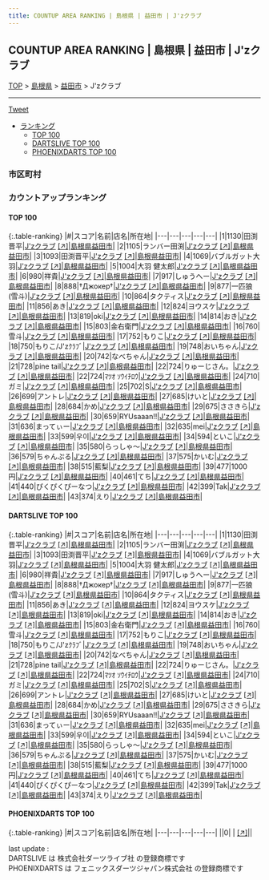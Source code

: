 ```yaml
---
title: COUNTUP AREA RANKING | 島根県 | 益田市 | J'zクラブ
---
```

## COUNTUP AREA RANKING | 島根県 | 益田市 | J'zクラブ

[TOP](/darts/rank/) > [島根県](/darts/rank/島根県/) > [益田市](/darts/rank/島根県/益田市/) > J'zクラブ

___

<a href="https://twitter.com/share?ref_src=twsrc%5Etfw" data-text="COUNTUP AREA RANKING | 島根県益田市J'zクラブ" class="twitter-share-button" data-hashtags="DARTSLIVE,PHOENIXDARTS,darts,ダーツ" data-show-count="false">Tweet</a>

* [ランキング](#カウントアップランキング)
    * [TOP 100](#top-100)
    * [DARTSLIVE TOP 100](#dartslive-top-100)
    * [PHOENIXDARTS TOP 100](#phoenixdarts-top-100)

### 市区町村

<ul>

</ul>

### カウントアップランキング

#### TOP 100



{:.table-ranking}
|#|スコア|名前|店名|所在地|
|---|---|---|---|---|
|1|1130|<span class="rank-name-dl">田渕 晋平</span>|<a href="/darts/rank/shops/4002e01e8b909f335f9f3321c1147265.html">J'zクラブ</a> <a href="https://search.dartslive.com/jp/shop/4002e01e8b909f335f9f3321c1147265">[↗]</a>|<a href="/darts/rank/島根県/益田市">島根県益田市</a>|
|2|1105|<span class="rank-name-dl">ランバー田渕</span>|<a href="/darts/rank/shops/4002e01e8b909f335f9f3321c1147265.html">J'zクラブ</a> <a href="https://search.dartslive.com/jp/shop/4002e01e8b909f335f9f3321c1147265">[↗]</a>|<a href="/darts/rank/島根県/益田市">島根県益田市</a>|
|3|1093|<span class="rank-name-dl">田渕晋平</span>|<a href="/darts/rank/shops/4002e01e8b909f335f9f3321c1147265.html">J'zクラブ</a> <a href="https://search.dartslive.com/jp/shop/4002e01e8b909f335f9f3321c1147265">[↗]</a>|<a href="/darts/rank/島根県/益田市">島根県益田市</a>|
|4|1069|<span class="rank-name-dl">バブルガット大羽</span>|<a href="/darts/rank/shops/4002e01e8b909f335f9f3321c1147265.html">J'zクラブ</a> <a href="https://search.dartslive.com/jp/shop/4002e01e8b909f335f9f3321c1147265">[↗]</a>|<a href="/darts/rank/島根県/益田市">島根県益田市</a>|
|5|1004|<span class="rank-name-dl">大羽 健太郎</span>|<a href="/darts/rank/shops/4002e01e8b909f335f9f3321c1147265.html">J'zクラブ</a> <a href="https://search.dartslive.com/jp/shop/4002e01e8b909f335f9f3321c1147265">[↗]</a>|<a href="/darts/rank/島根県/益田市">島根県益田市</a>|
|6|980|<span class="rank-name-dl">祥貴</span>|<a href="/darts/rank/shops/4002e01e8b909f335f9f3321c1147265.html">J'zクラブ</a> <a href="https://search.dartslive.com/jp/shop/4002e01e8b909f335f9f3321c1147265">[↗]</a>|<a href="/darts/rank/島根県/益田市">島根県益田市</a>|
|7|917|<span class="rank-name-dl">しゅうへー</span>|<a href="/darts/rank/shops/4002e01e8b909f335f9f3321c1147265.html">J'zクラブ</a> <a href="https://search.dartslive.com/jp/shop/4002e01e8b909f335f9f3321c1147265">[↗]</a>|<a href="/darts/rank/島根県/益田市">島根県益田市</a>|
|8|888|<span class="rank-name-dl">†Джокер†</span>|<a href="/darts/rank/shops/4002e01e8b909f335f9f3321c1147265.html">J'zクラブ</a> <a href="https://search.dartslive.com/jp/shop/4002e01e8b909f335f9f3321c1147265">[↗]</a>|<a href="/darts/rank/島根県/益田市">島根県益田市</a>|
|9|877|<span class="rank-name-dl">一匹狼(雪斗)</span>|<a href="/darts/rank/shops/4002e01e8b909f335f9f3321c1147265.html">J'zクラブ</a> <a href="https://search.dartslive.com/jp/shop/4002e01e8b909f335f9f3321c1147265">[↗]</a>|<a href="/darts/rank/島根県/益田市">島根県益田市</a>|
|10|864|<span class="rank-name-dl">タクティス</span>|<a href="/darts/rank/shops/4002e01e8b909f335f9f3321c1147265.html">J'zクラブ</a> <a href="https://search.dartslive.com/jp/shop/4002e01e8b909f335f9f3321c1147265">[↗]</a>|<a href="/darts/rank/島根県/益田市">島根県益田市</a>|
|11|856|<span class="rank-name-dl">あき</span>|<a href="/darts/rank/shops/4002e01e8b909f335f9f3321c1147265.html">J'zクラブ</a> <a href="https://search.dartslive.com/jp/shop/4002e01e8b909f335f9f3321c1147265">[↗]</a>|<a href="/darts/rank/島根県/益田市">島根県益田市</a>|
|12|824|<span class="rank-name-dl">ヨウスケ</span>|<a href="/darts/rank/shops/4002e01e8b909f335f9f3321c1147265.html">J'zクラブ</a> <a href="https://search.dartslive.com/jp/shop/4002e01e8b909f335f9f3321c1147265">[↗]</a>|<a href="/darts/rank/島根県/益田市">島根県益田市</a>|
|13|819|<span class="rank-name-dl">oki</span>|<a href="/darts/rank/shops/4002e01e8b909f335f9f3321c1147265.html">J'zクラブ</a> <a href="https://search.dartslive.com/jp/shop/4002e01e8b909f335f9f3321c1147265">[↗]</a>|<a href="/darts/rank/島根県/益田市">島根県益田市</a>|
|14|814|<span class="rank-name-dl">おき</span>|<a href="/darts/rank/shops/4002e01e8b909f335f9f3321c1147265.html">J'zクラブ</a> <a href="https://search.dartslive.com/jp/shop/4002e01e8b909f335f9f3321c1147265">[↗]</a>|<a href="/darts/rank/島根県/益田市">島根県益田市</a>|
|15|803|<span class="rank-name-dl">金右衛門</span>|<a href="/darts/rank/shops/4002e01e8b909f335f9f3321c1147265.html">J'zクラブ</a> <a href="https://search.dartslive.com/jp/shop/4002e01e8b909f335f9f3321c1147265">[↗]</a>|<a href="/darts/rank/島根県/益田市">島根県益田市</a>|
|16|760|<span class="rank-name-dl">雪斗</span>|<a href="/darts/rank/shops/4002e01e8b909f335f9f3321c1147265.html">J'zクラブ</a> <a href="https://search.dartslive.com/jp/shop/4002e01e8b909f335f9f3321c1147265">[↗]</a>|<a href="/darts/rank/島根県/益田市">島根県益田市</a>|
|17|752|<span class="rank-name-dl">もりこ</span>|<a href="/darts/rank/shops/4002e01e8b909f335f9f3321c1147265.html">J'zクラブ</a> <a href="https://search.dartslive.com/jp/shop/4002e01e8b909f335f9f3321c1147265">[↗]</a>|<a href="/darts/rank/島根県/益田市">島根県益田市</a>|
|18|750|<span class="rank-name-dl">もりこ/J&#x27;zｸﾗﾌﾞ</span>|<a href="/darts/rank/shops/4002e01e8b909f335f9f3321c1147265.html">J'zクラブ</a> <a href="https://search.dartslive.com/jp/shop/4002e01e8b909f335f9f3321c1147265">[↗]</a>|<a href="/darts/rank/島根県/益田市">島根県益田市</a>|
|19|748|<span class="rank-name-dl">おいちゃん</span>|<a href="/darts/rank/shops/4002e01e8b909f335f9f3321c1147265.html">J'zクラブ</a> <a href="https://search.dartslive.com/jp/shop/4002e01e8b909f335f9f3321c1147265">[↗]</a>|<a href="/darts/rank/島根県/益田市">島根県益田市</a>|
|20|742|<span class="rank-name-dl">なべちゃん</span>|<a href="/darts/rank/shops/4002e01e8b909f335f9f3321c1147265.html">J'zクラブ</a> <a href="https://search.dartslive.com/jp/shop/4002e01e8b909f335f9f3321c1147265">[↗]</a>|<a href="/darts/rank/島根県/益田市">島根県益田市</a>|
|21|728|<span class="rank-name-dl">pine tail</span>|<a href="/darts/rank/shops/4002e01e8b909f335f9f3321c1147265.html">J'zクラブ</a> <a href="https://search.dartslive.com/jp/shop/4002e01e8b909f335f9f3321c1147265">[↗]</a>|<a href="/darts/rank/島根県/益田市">島根県益田市</a>|
|22|724|<span class="rank-name-dl">りゅーじさん。</span>|<a href="/darts/rank/shops/4002e01e8b909f335f9f3321c1147265.html">J'zクラブ</a> <a href="https://search.dartslive.com/jp/shop/4002e01e8b909f335f9f3321c1147265">[↗]</a>|<a href="/darts/rank/島根県/益田市">島根県益田市</a>|
|22|724|<span class="rank-name-dl">ﾏﾂｵ ｿｳｲﾁﾛｳ</span>|<a href="/darts/rank/shops/4002e01e8b909f335f9f3321c1147265.html">J'zクラブ</a> <a href="https://search.dartslive.com/jp/shop/4002e01e8b909f335f9f3321c1147265">[↗]</a>|<a href="/darts/rank/島根県/益田市">島根県益田市</a>|
|24|710|<span class="rank-name-dl">ガミ</span>|<a href="/darts/rank/shops/4002e01e8b909f335f9f3321c1147265.html">J'zクラブ</a> <a href="https://search.dartslive.com/jp/shop/4002e01e8b909f335f9f3321c1147265">[↗]</a>|<a href="/darts/rank/島根県/益田市">島根県益田市</a>|
|25|702|<span class="rank-name-dl">S</span>|<a href="/darts/rank/shops/4002e01e8b909f335f9f3321c1147265.html">J'zクラブ</a> <a href="https://search.dartslive.com/jp/shop/4002e01e8b909f335f9f3321c1147265">[↗]</a>|<a href="/darts/rank/島根県/益田市">島根県益田市</a>|
|26|699|<span class="rank-name-dl">アントレ</span>|<a href="/darts/rank/shops/4002e01e8b909f335f9f3321c1147265.html">J'zクラブ</a> <a href="https://search.dartslive.com/jp/shop/4002e01e8b909f335f9f3321c1147265">[↗]</a>|<a href="/darts/rank/島根県/益田市">島根県益田市</a>|
|27|685|<span class="rank-name-dl">けいと</span>|<a href="/darts/rank/shops/4002e01e8b909f335f9f3321c1147265.html">J'zクラブ</a> <a href="https://search.dartslive.com/jp/shop/4002e01e8b909f335f9f3321c1147265">[↗]</a>|<a href="/darts/rank/島根県/益田市">島根県益田市</a>|
|28|684|<span class="rank-name-dl">かめ</span>|<a href="/darts/rank/shops/4002e01e8b909f335f9f3321c1147265.html">J'zクラブ</a> <a href="https://search.dartslive.com/jp/shop/4002e01e8b909f335f9f3321c1147265">[↗]</a>|<a href="/darts/rank/島根県/益田市">島根県益田市</a>|
|29|675|<span class="rank-name-dl">ささきら</span>|<a href="/darts/rank/shops/4002e01e8b909f335f9f3321c1147265.html">J'zクラブ</a> <a href="https://search.dartslive.com/jp/shop/4002e01e8b909f335f9f3321c1147265">[↗]</a>|<a href="/darts/rank/島根県/益田市">島根県益田市</a>|
|30|659|<span class="rank-name-dl">RYUsaaan!!</span>|<a href="/darts/rank/shops/4002e01e8b909f335f9f3321c1147265.html">J'zクラブ</a> <a href="https://search.dartslive.com/jp/shop/4002e01e8b909f335f9f3321c1147265">[↗]</a>|<a href="/darts/rank/島根県/益田市">島根県益田市</a>|
|31|636|<span class="rank-name-dl">まってぃー</span>|<a href="/darts/rank/shops/4002e01e8b909f335f9f3321c1147265.html">J'zクラブ</a> <a href="https://search.dartslive.com/jp/shop/4002e01e8b909f335f9f3321c1147265">[↗]</a>|<a href="/darts/rank/島根県/益田市">島根県益田市</a>|
|32|635|<span class="rank-name-dl">mei</span>|<a href="/darts/rank/shops/4002e01e8b909f335f9f3321c1147265.html">J'zクラブ</a> <a href="https://search.dartslive.com/jp/shop/4002e01e8b909f335f9f3321c1147265">[↗]</a>|<a href="/darts/rank/島根県/益田市">島根県益田市</a>|
|33|599|<span class="rank-name-dl">우이</span>|<a href="/darts/rank/shops/4002e01e8b909f335f9f3321c1147265.html">J'zクラブ</a> <a href="https://search.dartslive.com/jp/shop/4002e01e8b909f335f9f3321c1147265">[↗]</a>|<a href="/darts/rank/島根県/益田市">島根県益田市</a>|
|34|594|<span class="rank-name-dl">といこ</span>|<a href="/darts/rank/shops/4002e01e8b909f335f9f3321c1147265.html">J'zクラブ</a> <a href="https://search.dartslive.com/jp/shop/4002e01e8b909f335f9f3321c1147265">[↗]</a>|<a href="/darts/rank/島根県/益田市">島根県益田市</a>|
|35|580|<span class="rank-name-dl">らっしゃ～</span>|<a href="/darts/rank/shops/4002e01e8b909f335f9f3321c1147265.html">J'zクラブ</a> <a href="https://search.dartslive.com/jp/shop/4002e01e8b909f335f9f3321c1147265">[↗]</a>|<a href="/darts/rank/島根県/益田市">島根県益田市</a>|
|36|579|<span class="rank-name-dl">ちゃんぷる</span>|<a href="/darts/rank/shops/4002e01e8b909f335f9f3321c1147265.html">J'zクラブ</a> <a href="https://search.dartslive.com/jp/shop/4002e01e8b909f335f9f3321c1147265">[↗]</a>|<a href="/darts/rank/島根県/益田市">島根県益田市</a>|
|37|575|<span class="rank-name-dl">かいむ</span>|<a href="/darts/rank/shops/4002e01e8b909f335f9f3321c1147265.html">J'zクラブ</a> <a href="https://search.dartslive.com/jp/shop/4002e01e8b909f335f9f3321c1147265">[↗]</a>|<a href="/darts/rank/島根県/益田市">島根県益田市</a>|
|38|515|<span class="rank-name-dl">藍梨</span>|<a href="/darts/rank/shops/4002e01e8b909f335f9f3321c1147265.html">J'zクラブ</a> <a href="https://search.dartslive.com/jp/shop/4002e01e8b909f335f9f3321c1147265">[↗]</a>|<a href="/darts/rank/島根県/益田市">島根県益田市</a>|
|39|477|<span class="rank-name-dl">1000円</span>|<a href="/darts/rank/shops/4002e01e8b909f335f9f3321c1147265.html">J'zクラブ</a> <a href="https://search.dartslive.com/jp/shop/4002e01e8b909f335f9f3321c1147265">[↗]</a>|<a href="/darts/rank/島根県/益田市">島根県益田市</a>|
|40|461|<span class="rank-name-dl">てち</span>|<a href="/darts/rank/shops/4002e01e8b909f335f9f3321c1147265.html">J'zクラブ</a> <a href="https://search.dartslive.com/jp/shop/4002e01e8b909f335f9f3321c1147265">[↗]</a>|<a href="/darts/rank/島根県/益田市">島根県益田市</a>|
|41|440|<span class="rank-name-dl">ぴくぴくぴーなつ</span>|<a href="/darts/rank/shops/4002e01e8b909f335f9f3321c1147265.html">J'zクラブ</a> <a href="https://search.dartslive.com/jp/shop/4002e01e8b909f335f9f3321c1147265">[↗]</a>|<a href="/darts/rank/島根県/益田市">島根県益田市</a>|
|42|399|<span class="rank-name-dl">Tak</span>|<a href="/darts/rank/shops/4002e01e8b909f335f9f3321c1147265.html">J'zクラブ</a> <a href="https://search.dartslive.com/jp/shop/4002e01e8b909f335f9f3321c1147265">[↗]</a>|<a href="/darts/rank/島根県/益田市">島根県益田市</a>|
|43|374|<span class="rank-name-dl">えり</span>|<a href="/darts/rank/shops/4002e01e8b909f335f9f3321c1147265.html">J'zクラブ</a> <a href="https://search.dartslive.com/jp/shop/4002e01e8b909f335f9f3321c1147265">[↗]</a>|<a href="/darts/rank/島根県/益田市">島根県益田市</a>|


#### DARTSLIVE TOP 100



{:.table-ranking}
|#|スコア|名前|店名|所在地|
|---|---|---|---|---|
|1|1130|<span class="rank-name-dl">田渕 晋平</span>|<a href="/darts/rank/shops/4002e01e8b909f335f9f3321c1147265.html">J'zクラブ</a> <a href="https://search.dartslive.com/jp/shop/4002e01e8b909f335f9f3321c1147265">[↗]</a>|<a href="/darts/rank/島根県/益田市">島根県益田市</a>|
|2|1105|<span class="rank-name-dl">ランバー田渕</span>|<a href="/darts/rank/shops/4002e01e8b909f335f9f3321c1147265.html">J'zクラブ</a> <a href="https://search.dartslive.com/jp/shop/4002e01e8b909f335f9f3321c1147265">[↗]</a>|<a href="/darts/rank/島根県/益田市">島根県益田市</a>|
|3|1093|<span class="rank-name-dl">田渕晋平</span>|<a href="/darts/rank/shops/4002e01e8b909f335f9f3321c1147265.html">J'zクラブ</a> <a href="https://search.dartslive.com/jp/shop/4002e01e8b909f335f9f3321c1147265">[↗]</a>|<a href="/darts/rank/島根県/益田市">島根県益田市</a>|
|4|1069|<span class="rank-name-dl">バブルガット大羽</span>|<a href="/darts/rank/shops/4002e01e8b909f335f9f3321c1147265.html">J'zクラブ</a> <a href="https://search.dartslive.com/jp/shop/4002e01e8b909f335f9f3321c1147265">[↗]</a>|<a href="/darts/rank/島根県/益田市">島根県益田市</a>|
|5|1004|<span class="rank-name-dl">大羽 健太郎</span>|<a href="/darts/rank/shops/4002e01e8b909f335f9f3321c1147265.html">J'zクラブ</a> <a href="https://search.dartslive.com/jp/shop/4002e01e8b909f335f9f3321c1147265">[↗]</a>|<a href="/darts/rank/島根県/益田市">島根県益田市</a>|
|6|980|<span class="rank-name-dl">祥貴</span>|<a href="/darts/rank/shops/4002e01e8b909f335f9f3321c1147265.html">J'zクラブ</a> <a href="https://search.dartslive.com/jp/shop/4002e01e8b909f335f9f3321c1147265">[↗]</a>|<a href="/darts/rank/島根県/益田市">島根県益田市</a>|
|7|917|<span class="rank-name-dl">しゅうへー</span>|<a href="/darts/rank/shops/4002e01e8b909f335f9f3321c1147265.html">J'zクラブ</a> <a href="https://search.dartslive.com/jp/shop/4002e01e8b909f335f9f3321c1147265">[↗]</a>|<a href="/darts/rank/島根県/益田市">島根県益田市</a>|
|8|888|<span class="rank-name-dl">†Джокер†</span>|<a href="/darts/rank/shops/4002e01e8b909f335f9f3321c1147265.html">J'zクラブ</a> <a href="https://search.dartslive.com/jp/shop/4002e01e8b909f335f9f3321c1147265">[↗]</a>|<a href="/darts/rank/島根県/益田市">島根県益田市</a>|
|9|877|<span class="rank-name-dl">一匹狼(雪斗)</span>|<a href="/darts/rank/shops/4002e01e8b909f335f9f3321c1147265.html">J'zクラブ</a> <a href="https://search.dartslive.com/jp/shop/4002e01e8b909f335f9f3321c1147265">[↗]</a>|<a href="/darts/rank/島根県/益田市">島根県益田市</a>|
|10|864|<span class="rank-name-dl">タクティス</span>|<a href="/darts/rank/shops/4002e01e8b909f335f9f3321c1147265.html">J'zクラブ</a> <a href="https://search.dartslive.com/jp/shop/4002e01e8b909f335f9f3321c1147265">[↗]</a>|<a href="/darts/rank/島根県/益田市">島根県益田市</a>|
|11|856|<span class="rank-name-dl">あき</span>|<a href="/darts/rank/shops/4002e01e8b909f335f9f3321c1147265.html">J'zクラブ</a> <a href="https://search.dartslive.com/jp/shop/4002e01e8b909f335f9f3321c1147265">[↗]</a>|<a href="/darts/rank/島根県/益田市">島根県益田市</a>|
|12|824|<span class="rank-name-dl">ヨウスケ</span>|<a href="/darts/rank/shops/4002e01e8b909f335f9f3321c1147265.html">J'zクラブ</a> <a href="https://search.dartslive.com/jp/shop/4002e01e8b909f335f9f3321c1147265">[↗]</a>|<a href="/darts/rank/島根県/益田市">島根県益田市</a>|
|13|819|<span class="rank-name-dl">oki</span>|<a href="/darts/rank/shops/4002e01e8b909f335f9f3321c1147265.html">J'zクラブ</a> <a href="https://search.dartslive.com/jp/shop/4002e01e8b909f335f9f3321c1147265">[↗]</a>|<a href="/darts/rank/島根県/益田市">島根県益田市</a>|
|14|814|<span class="rank-name-dl">おき</span>|<a href="/darts/rank/shops/4002e01e8b909f335f9f3321c1147265.html">J'zクラブ</a> <a href="https://search.dartslive.com/jp/shop/4002e01e8b909f335f9f3321c1147265">[↗]</a>|<a href="/darts/rank/島根県/益田市">島根県益田市</a>|
|15|803|<span class="rank-name-dl">金右衛門</span>|<a href="/darts/rank/shops/4002e01e8b909f335f9f3321c1147265.html">J'zクラブ</a> <a href="https://search.dartslive.com/jp/shop/4002e01e8b909f335f9f3321c1147265">[↗]</a>|<a href="/darts/rank/島根県/益田市">島根県益田市</a>|
|16|760|<span class="rank-name-dl">雪斗</span>|<a href="/darts/rank/shops/4002e01e8b909f335f9f3321c1147265.html">J'zクラブ</a> <a href="https://search.dartslive.com/jp/shop/4002e01e8b909f335f9f3321c1147265">[↗]</a>|<a href="/darts/rank/島根県/益田市">島根県益田市</a>|
|17|752|<span class="rank-name-dl">もりこ</span>|<a href="/darts/rank/shops/4002e01e8b909f335f9f3321c1147265.html">J'zクラブ</a> <a href="https://search.dartslive.com/jp/shop/4002e01e8b909f335f9f3321c1147265">[↗]</a>|<a href="/darts/rank/島根県/益田市">島根県益田市</a>|
|18|750|<span class="rank-name-dl">もりこ/J&#x27;zｸﾗﾌﾞ</span>|<a href="/darts/rank/shops/4002e01e8b909f335f9f3321c1147265.html">J'zクラブ</a> <a href="https://search.dartslive.com/jp/shop/4002e01e8b909f335f9f3321c1147265">[↗]</a>|<a href="/darts/rank/島根県/益田市">島根県益田市</a>|
|19|748|<span class="rank-name-dl">おいちゃん</span>|<a href="/darts/rank/shops/4002e01e8b909f335f9f3321c1147265.html">J'zクラブ</a> <a href="https://search.dartslive.com/jp/shop/4002e01e8b909f335f9f3321c1147265">[↗]</a>|<a href="/darts/rank/島根県/益田市">島根県益田市</a>|
|20|742|<span class="rank-name-dl">なべちゃん</span>|<a href="/darts/rank/shops/4002e01e8b909f335f9f3321c1147265.html">J'zクラブ</a> <a href="https://search.dartslive.com/jp/shop/4002e01e8b909f335f9f3321c1147265">[↗]</a>|<a href="/darts/rank/島根県/益田市">島根県益田市</a>|
|21|728|<span class="rank-name-dl">pine tail</span>|<a href="/darts/rank/shops/4002e01e8b909f335f9f3321c1147265.html">J'zクラブ</a> <a href="https://search.dartslive.com/jp/shop/4002e01e8b909f335f9f3321c1147265">[↗]</a>|<a href="/darts/rank/島根県/益田市">島根県益田市</a>|
|22|724|<span class="rank-name-dl">りゅーじさん。</span>|<a href="/darts/rank/shops/4002e01e8b909f335f9f3321c1147265.html">J'zクラブ</a> <a href="https://search.dartslive.com/jp/shop/4002e01e8b909f335f9f3321c1147265">[↗]</a>|<a href="/darts/rank/島根県/益田市">島根県益田市</a>|
|22|724|<span class="rank-name-dl">ﾏﾂｵ ｿｳｲﾁﾛｳ</span>|<a href="/darts/rank/shops/4002e01e8b909f335f9f3321c1147265.html">J'zクラブ</a> <a href="https://search.dartslive.com/jp/shop/4002e01e8b909f335f9f3321c1147265">[↗]</a>|<a href="/darts/rank/島根県/益田市">島根県益田市</a>|
|24|710|<span class="rank-name-dl">ガミ</span>|<a href="/darts/rank/shops/4002e01e8b909f335f9f3321c1147265.html">J'zクラブ</a> <a href="https://search.dartslive.com/jp/shop/4002e01e8b909f335f9f3321c1147265">[↗]</a>|<a href="/darts/rank/島根県/益田市">島根県益田市</a>|
|25|702|<span class="rank-name-dl">S</span>|<a href="/darts/rank/shops/4002e01e8b909f335f9f3321c1147265.html">J'zクラブ</a> <a href="https://search.dartslive.com/jp/shop/4002e01e8b909f335f9f3321c1147265">[↗]</a>|<a href="/darts/rank/島根県/益田市">島根県益田市</a>|
|26|699|<span class="rank-name-dl">アントレ</span>|<a href="/darts/rank/shops/4002e01e8b909f335f9f3321c1147265.html">J'zクラブ</a> <a href="https://search.dartslive.com/jp/shop/4002e01e8b909f335f9f3321c1147265">[↗]</a>|<a href="/darts/rank/島根県/益田市">島根県益田市</a>|
|27|685|<span class="rank-name-dl">けいと</span>|<a href="/darts/rank/shops/4002e01e8b909f335f9f3321c1147265.html">J'zクラブ</a> <a href="https://search.dartslive.com/jp/shop/4002e01e8b909f335f9f3321c1147265">[↗]</a>|<a href="/darts/rank/島根県/益田市">島根県益田市</a>|
|28|684|<span class="rank-name-dl">かめ</span>|<a href="/darts/rank/shops/4002e01e8b909f335f9f3321c1147265.html">J'zクラブ</a> <a href="https://search.dartslive.com/jp/shop/4002e01e8b909f335f9f3321c1147265">[↗]</a>|<a href="/darts/rank/島根県/益田市">島根県益田市</a>|
|29|675|<span class="rank-name-dl">ささきら</span>|<a href="/darts/rank/shops/4002e01e8b909f335f9f3321c1147265.html">J'zクラブ</a> <a href="https://search.dartslive.com/jp/shop/4002e01e8b909f335f9f3321c1147265">[↗]</a>|<a href="/darts/rank/島根県/益田市">島根県益田市</a>|
|30|659|<span class="rank-name-dl">RYUsaaan!!</span>|<a href="/darts/rank/shops/4002e01e8b909f335f9f3321c1147265.html">J'zクラブ</a> <a href="https://search.dartslive.com/jp/shop/4002e01e8b909f335f9f3321c1147265">[↗]</a>|<a href="/darts/rank/島根県/益田市">島根県益田市</a>|
|31|636|<span class="rank-name-dl">まってぃー</span>|<a href="/darts/rank/shops/4002e01e8b909f335f9f3321c1147265.html">J'zクラブ</a> <a href="https://search.dartslive.com/jp/shop/4002e01e8b909f335f9f3321c1147265">[↗]</a>|<a href="/darts/rank/島根県/益田市">島根県益田市</a>|
|32|635|<span class="rank-name-dl">mei</span>|<a href="/darts/rank/shops/4002e01e8b909f335f9f3321c1147265.html">J'zクラブ</a> <a href="https://search.dartslive.com/jp/shop/4002e01e8b909f335f9f3321c1147265">[↗]</a>|<a href="/darts/rank/島根県/益田市">島根県益田市</a>|
|33|599|<span class="rank-name-dl">우이</span>|<a href="/darts/rank/shops/4002e01e8b909f335f9f3321c1147265.html">J'zクラブ</a> <a href="https://search.dartslive.com/jp/shop/4002e01e8b909f335f9f3321c1147265">[↗]</a>|<a href="/darts/rank/島根県/益田市">島根県益田市</a>|
|34|594|<span class="rank-name-dl">といこ</span>|<a href="/darts/rank/shops/4002e01e8b909f335f9f3321c1147265.html">J'zクラブ</a> <a href="https://search.dartslive.com/jp/shop/4002e01e8b909f335f9f3321c1147265">[↗]</a>|<a href="/darts/rank/島根県/益田市">島根県益田市</a>|
|35|580|<span class="rank-name-dl">らっしゃ～</span>|<a href="/darts/rank/shops/4002e01e8b909f335f9f3321c1147265.html">J'zクラブ</a> <a href="https://search.dartslive.com/jp/shop/4002e01e8b909f335f9f3321c1147265">[↗]</a>|<a href="/darts/rank/島根県/益田市">島根県益田市</a>|
|36|579|<span class="rank-name-dl">ちゃんぷる</span>|<a href="/darts/rank/shops/4002e01e8b909f335f9f3321c1147265.html">J'zクラブ</a> <a href="https://search.dartslive.com/jp/shop/4002e01e8b909f335f9f3321c1147265">[↗]</a>|<a href="/darts/rank/島根県/益田市">島根県益田市</a>|
|37|575|<span class="rank-name-dl">かいむ</span>|<a href="/darts/rank/shops/4002e01e8b909f335f9f3321c1147265.html">J'zクラブ</a> <a href="https://search.dartslive.com/jp/shop/4002e01e8b909f335f9f3321c1147265">[↗]</a>|<a href="/darts/rank/島根県/益田市">島根県益田市</a>|
|38|515|<span class="rank-name-dl">藍梨</span>|<a href="/darts/rank/shops/4002e01e8b909f335f9f3321c1147265.html">J'zクラブ</a> <a href="https://search.dartslive.com/jp/shop/4002e01e8b909f335f9f3321c1147265">[↗]</a>|<a href="/darts/rank/島根県/益田市">島根県益田市</a>|
|39|477|<span class="rank-name-dl">1000円</span>|<a href="/darts/rank/shops/4002e01e8b909f335f9f3321c1147265.html">J'zクラブ</a> <a href="https://search.dartslive.com/jp/shop/4002e01e8b909f335f9f3321c1147265">[↗]</a>|<a href="/darts/rank/島根県/益田市">島根県益田市</a>|
|40|461|<span class="rank-name-dl">てち</span>|<a href="/darts/rank/shops/4002e01e8b909f335f9f3321c1147265.html">J'zクラブ</a> <a href="https://search.dartslive.com/jp/shop/4002e01e8b909f335f9f3321c1147265">[↗]</a>|<a href="/darts/rank/島根県/益田市">島根県益田市</a>|
|41|440|<span class="rank-name-dl">ぴくぴくぴーなつ</span>|<a href="/darts/rank/shops/4002e01e8b909f335f9f3321c1147265.html">J'zクラブ</a> <a href="https://search.dartslive.com/jp/shop/4002e01e8b909f335f9f3321c1147265">[↗]</a>|<a href="/darts/rank/島根県/益田市">島根県益田市</a>|
|42|399|<span class="rank-name-dl">Tak</span>|<a href="/darts/rank/shops/4002e01e8b909f335f9f3321c1147265.html">J'zクラブ</a> <a href="https://search.dartslive.com/jp/shop/4002e01e8b909f335f9f3321c1147265">[↗]</a>|<a href="/darts/rank/島根県/益田市">島根県益田市</a>|
|43|374|<span class="rank-name-dl">えり</span>|<a href="/darts/rank/shops/4002e01e8b909f335f9f3321c1147265.html">J'zクラブ</a> <a href="https://search.dartslive.com/jp/shop/4002e01e8b909f335f9f3321c1147265">[↗]</a>|<a href="/darts/rank/島根県/益田市">島根県益田市</a>|


#### PHOENIXDARTS TOP 100



{:.table-ranking}
|#|スコア|名前|店名|所在地|
|---|---|---|---|---|
||0|<span class="rank-name-dl"> </span>|<a href="/darts/rank/shops/.html"></a> <a href="">[↗]</a>|<a href="/darts/rank//"></a>|


<div class="footer border-top border-gray-light mt-5 pt-3 text-right text-gray">
    last update : <span style="font-weight: italic" id="foot_last_modified"></span><br />
    DARTSLIVE は 株式会社ダーツライブ社 の登録商標です<br />
    PHOENIXDARTS は フェニックスダーツジャパン株式会社 の登録商標です<br />
</div>

<script src="https://cdnjs.cloudflare.com/ajax/libs/jquery.tablesorter/2.31.3/js/jquery.tablesorter.min.js" integrity="sha512-qzgd5cYSZcosqpzpn7zF2ZId8f/8CHmFKZ8j7mU4OUXTNRd5g+ZHBPsgKEwoqxCtdQvExE5LprwwPAgoicguNg==" crossorigin="anonymous" referrerpolicy="no-referrer"></script>
<link rel="stylesheet" href="https://cdnjs.cloudflare.com/ajax/libs/jquery.tablesorter/2.31.3/css/theme.default.min.css" integrity="sha512-wghhOJkjQX0Lh3NSWvNKeZ0ZpNn+SPVXX1Qyc9OCaogADktxrBiBdKGDoqVUOyhStvMBmJQ8ZdMHiR3wuEq8+w==" crossorigin="anonymous" referrerpolicy="no-referrer" />
<script>
$(function() {
    $(".table-ranking").tablesorter({sortList:[[0, 0]]});
    $("#foot_last_modified").text(formatDate(new Date(document.lastModified), 'yyyy-MM-dd HH:mm:ss'));
});
</script>

<script async src="https://platform.twitter.com/widgets.js" charset="utf-8"></script>